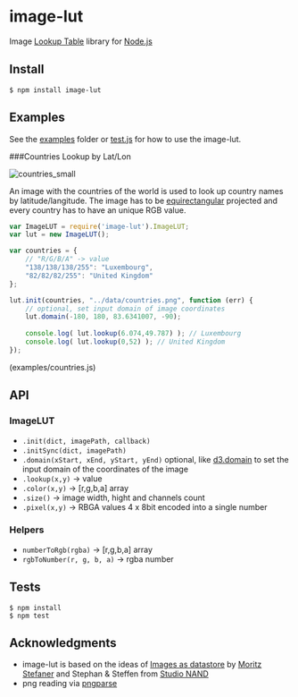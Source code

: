 image-lut
=========
Image [Lookup Table](https://en.wikipedia.org/wiki/Lookup_table) library for [Node.js](https://nodejs.org/)


Install
-------

```
$ npm install image-lut
```

Examples
--------
See the [examples](https://github.com/b-g/image-lut/tree/master/examples) folder or [test.js](https://github.com/b-g/image-lut/blob/master/test.js) for how to use the image-lut.

###Countries Lookup by Lat/Lon

![countries_small](https://cloud.githubusercontent.com/assets/480224/9385018/44742bd0-4754-11e5-8916-8e97b670cc5d.png)

An image with the countries of the world is used to look up country names by latitude/langitude. The image has to be [equirectangular](http://bl.ocks.org/mbostock/3757119) projected and every country has to have an unique RGB value.

```javascript
var ImageLUT = require('image-lut').ImageLUT;
var lut = new ImageLUT();

var countries = {
	// "R/G/B/A" -> value
	"138/138/138/255": "Luxembourg", 
	"82/82/82/255": "United Kingdom"
};

lut.init(countries, "../data/countries.png", function (err) {
	// optional, set input domain of image coordinates 
	lut.domain(-180, 180, 83.6341007, -90);
	
	console.log( lut.lookup(6.074,49.787) ); // Luxembourg
	console.log( lut.lookup(0,52) ); // United Kingdom
});
```
(examples/countries.js)


API
---
### ImageLUT
* `.init(dict, imagePath, callback)`
* `.initSync(dict, imagePath)`
* `.domain(xStart, xEnd, yStart, yEnd)` optional, like [d3.domain](https://github.com/mbostock/d3/wiki/Quantitative-Scales#linear_domain) to set the input domain of the coordinates of the image 
* `.lookup(x,y)` -> value
* `.color(x,y)` -> [r,g,b,a] array
* `.size()` -> image width, hight and channels count
* `.pixel(x,y)` -> RBGA values 4 x 8bit encoded into a single number

### Helpers
* `numberToRgb(rgba)` -> [r,g,b,a] array
* `rgbToNumber(r, g, b, a)` -> rgba number

Tests
-----
```
$ npm install
$ npm test
```

Acknowledgments
---------------
* image-lut is based on the ideas of [Images as datastore](http://well-formed-data.net/archives/808/images-as-datastore) by [Moritz Stefaner](http://truth-and-beauty.net/) and Stephan & Steffen from [Studio NAND](http://www.nand.io/)
* png reading via [pngparse](https://github.com/darkskyapp/pngparse)
